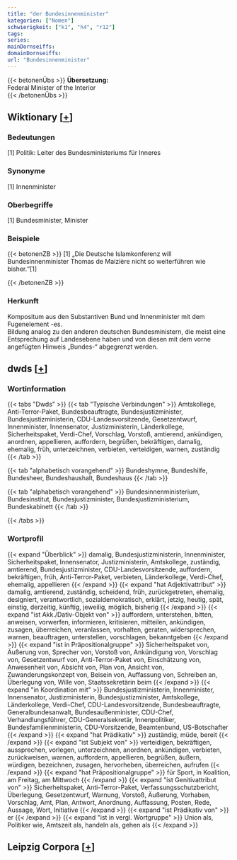 ```yaml
---
title: "der Bundesinnenminister"
kategorien: ["Nomen"]
schwierigkeit: ["k1", "h4", "r12"]
tags:
series:
mainDornseiffs:
domainDornseiffs:
url: "Bundesinnenminister"
---
```


{{< betonenÜbs >}}
**Übersetzung:**  
Federal Minister of the Interior  
{{< /betonenÜbs >}}

## Wiktionary [[+](https://de.wiktionary.org/wiki/Bundesinnenminister)]

### Bedeutungen
[1] Politik: Leiter des Bundesministeriums für Inneres  

### Synonyme
[1] Innenminister  

### Oberbegriffe
[1] Bundesminister, Minister  

### Beispiele
{{< betonenZB >}}
[1] „Die Deutsche Islamkonferenz will Bundesinnenminister Thomas de Maizière nicht so weiterführen wie bisher.“[1]  

{{< /betonenZB >}}
### Herkunft
Kompositum aus den Substantiven Bund und Innenminister mit dem Fugenelement -es.  
Bildung analog zu den anderen deutschen Bundesministern, die meist eine Entsprechung auf Landesebene haben und von diesen mit dem vorne angefügten Hinweis „Bundes-“ abgegrenzt werden.  



## dwds [[+](https://www.dwds.de/wb/Bundesinnenminister)]

### Wortinformation
{{< tabs "Dwds" >}}
{{< tab "Typische Verbindungen" >}}
Amtskollege, Anti-Terror-Paket, Bundesbeauftragte, Bundesjustizminister, Bundesjustizministerin, CDU-Landesvorsitzende, Gesetzentwurf, Innenminister, Innensenator, Justizministerin, Länderkollege, Sicherheitspaket, Verdi-Chef, Vorschlag, Vorstoß, amtierend, ankündigen, anordnen, appellieren, auffordern, begrüßen, bekräftigen, damalig, ehemalig, früh, unterzeichnen, verbieten, verteidigen, warnen, zuständig
{{< /tab >}}

{{< tab "alphabetisch vorangehend" >}}
Bundeshymne, Bundeshilfe, Bundesheer, Bundeshaushalt, Bundeshaus
{{< /tab >}}

{{< tab "alphabetisch vorangehend" >}}
Bundesinnenministerium, Bundesinstitut, Bundesjustizminister, Bundesjustizministerium, Bundeskabinett
{{< /tab >}}

{{< /tabs >}}

### Wortprofil
{{< expand "Überblick" >}} damalig, Bundesjustizministerin, Innenminister, Sicherheitspaket, Innensenator, Justizministerin, Amtskollege, zuständig, amtierend, Bundesjustizminister, CDU-Landesvorsitzende, auffordern, bekräftigen, früh, Anti-Terror-Paket, verbieten, Länderkollege, Verdi-Chef, ehemalig, appellieren {{< /expand >}}
{{< expand "hat Adjektivattribut" >}} damalig, amtierend, zuständig, scheidend, früh, zurückgetreten, ehemalig, designiert, verantwortlich, sozialdemokratisch, erklärt, jetzig, heutig, spät, einstig, derzeitig, künftig, jeweilig, möglich, bisherig {{< /expand >}}
{{< expand "ist Akk./Dativ-Objekt von" >}} auffordern, unterstehen, bitten, anweisen, vorwerfen, informieren, kritisieren, mitteilen, ankündigen, zusagen, überreichen, veranlassen, vorhalten, geraten, widersprechen, warnen, beauftragen, unterstellen, vorschlagen, bekanntgeben {{< /expand >}}
{{< expand "ist in Präpositionalgruppe" >}} Sicherheitspaket von, Äußerung von, Sprecher von, Vorstoß von, Ankündigung von, Vorschlag von, Gesetzentwurf von, Anti-Terror-Paket von, Einschätzung von, Anwesenheit von, Absicht von, Plan von, Ansicht von, Zuwanderungskonzept von, Beisein von, Auffassung von, Schreiben an, Überlegung von, Wille von, Staatssekretärin beim {{< /expand >}}
{{< expand "in Koordination mit" >}} Bundesjustizministerin, Innenminister, Innensenator, Justizministerin, Bundesjustizminister, Amtskollege, Länderkollege, Verdi-Chef, CDU-Landesvorsitzende, Bundesbeauftragte, Generalbundesanwalt, Bundesaußenminister, CDU-Chef, Verhandlungsführer, CDU-Generalsekretär, Innenpolitiker, Bundesfamilienministerin, CDU-Vorsitzende, Beamtenbund, US-Botschafter {{< /expand >}}
{{< expand "hat Prädikativ" >}} zuständig, müde, bereit {{< /expand >}}
{{< expand "ist Subjekt von" >}} verteidigen, bekräftigen, aussprechen, vorlegen, unterzeichnen, anordnen, ankündigen, verbieten, zurückweisen, warnen, auffordern, appellieren, begrüßen, äußern, würdigen, bezeichnen, zusagen, hervorheben, überreichen, aufrufen {{< /expand >}}
{{< expand "hat Präpositionalgruppe" >}} für Sport, in Koalition, am Freitag, am Mittwoch {{< /expand >}}
{{< expand "ist Genitivattribut von" >}} Sicherheitspaket, Anti-Terror-Paket, Verfassungsschutzbericht, Überlegung, Gesetzentwurf, Warnung, Vorstoß, Äußerung, Vorhaben, Vorschlag, Amt, Plan, Antwort, Anordnung, Auffassung, Posten, Rede, Aussage, Wort, Initiative {{< /expand >}}
{{< expand "ist Prädikativ von" >}} er {{< /expand >}}
{{< expand "ist in vergl. Wortgruppe" >}} Union als, Politiker wie, Amtszeit als, handeln als, gehen als {{< /expand >}}

## Leipzig Corpora [[+](https://corpora.uni-leipzig.de/en/res?word=Bundesinnenminister&corpusId=deu_newscrawl-public_2018)]


